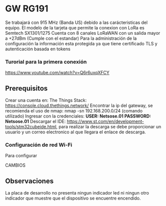 # GW RG191
Se trabajará con 915 MHz (Banda US) debido a las carácteristicas del equipo. 
El modelo de la tarjeta  que permite la conexion con LoRa es Semtech SX1301/1275 
Cuenta con 8 canales LoRaWAN con un salida mayor a +27dBm (Cumple con el estandar)
Para la administración de la configuración la información esta protegida ya que tiene certificado TLS y autenticación basada en tokens 
### Turorial para la primera conexión
https://www.youtube.com/watch?v=Q6r6uxqXFCY


## Prerequisitos
Crear una cuenta en: The Things Stack: https://console.cloud.thethings.network/
Encontrar la ip del gateway, se recomienda el uso de nmap: nmap -sn 192.168.200.0/24 (comando utilizado)
Ingresar con la credenciales: **USER: Netsose.01 PASSWORD: Netsose.01**
Descargar el IDE: https://www.st.com/en/development-tools/stm32cubeide.html, para realizar la descarga se debe proporcionar un usuario y un correo electronico al que llegara el enlace de descarga.

### Configuración de red Wi-Fi
Para configurar 

CAMBIOS










## Observaciones
La placa de desarrollo no presenta ningun indicador led ni ningun otro indicador que muestre que el dispositivo se encuentre encendido.
